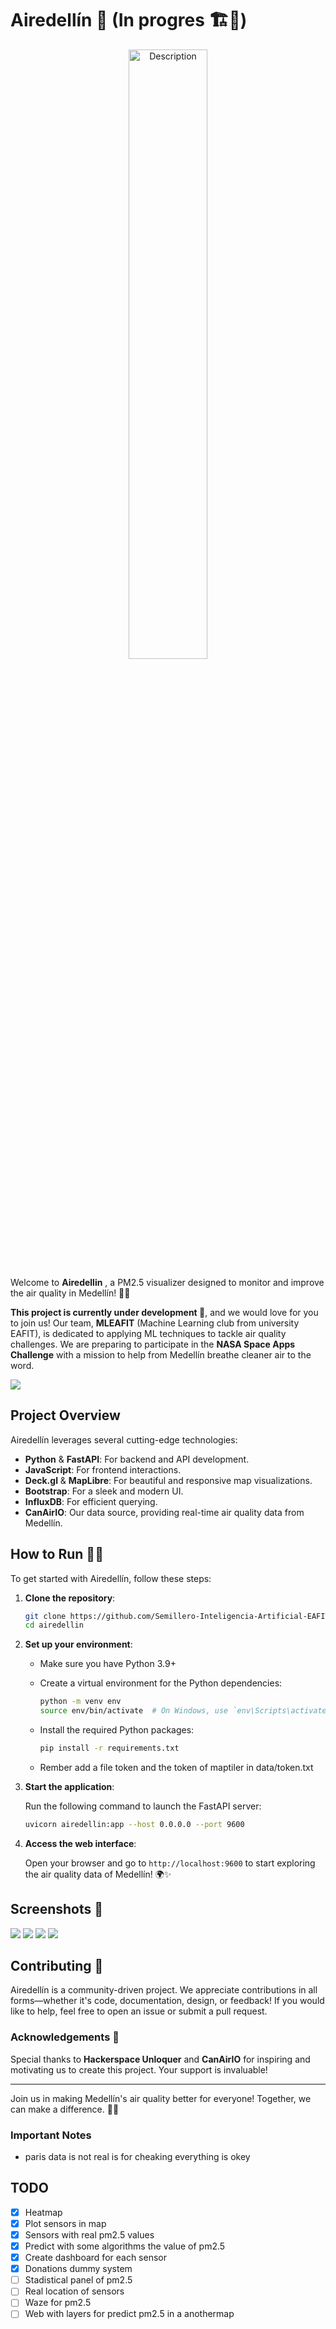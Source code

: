 # Airedellín 🌿 (In progres 🏗️🚧)

<center>
<div style="text-align: center;">
<img src="https://raw.githubusercontent.com/Semillero-Inteligencia-Artificial-EAFIT/airedellin/main/docs/pictures/logo.png" alt="Description" style="width: 50%; height: 50%;">  
</div>
</center>

Welcome to **Airedellin** , a PM2.5 visualizer designed to monitor and improve the air quality in Medellín! 🌆✨

**This project is currently under development  🚧**, and we would love for you to join us! Our team, **MLEAFIT** (Machine Learning club from university EAFIT), is dedicated to applying ML techniques to tackle air quality challenges. We are preparing to participate in the **NASA Space Apps Challenge** with a mission to help from Medellín breathe cleaner air to the word.

![](https://raw.githubusercontent.com/Semillero-Inteligencia-Artificial-EAFIT/airedellin/main/docs/pictures/2.png)

## Project Overview

Airedellín leverages several cutting-edge technologies:

- **Python** & **FastAPI**: For backend and API development.
- **JavaScript**: For frontend interactions.
- **Deck.gl** & **MapLibre**: For beautiful and responsive map visualizations.
- **Bootstrap**: For a sleek and modern UI.
- **InfluxDB**: For efficient querying.
- **CanAirIO**: Our data source, providing real-time air quality data from Medellín.

## How to Run 🏃‍♀️

To get started with Airedellín, follow these steps:

1. **Clone the repository**:

    ```bash
    git clone https://github.com/Semillero-Inteligencia-Artificial-EAFIT/airedellin.git
    cd airedellin
    ```

2. **Set up your environment**:

    - Make sure you have Python 3.9+ 
    - Create a virtual environment for the Python dependencies:
    
        ```bash
        python -m venv env
        source env/bin/activate  # On Windows, use `env\Scripts\activate`
        ```

    - Install the required Python packages:
    
        ```bash
        pip install -r requirements.txt
        ```
    - Rember add a file token and the token of maptiler in data/token.txt

3. **Start the application**:

    Run the following command to launch the FastAPI server:

    ```bash
    uvicorn airedellin:app --host 0.0.0.0 --port 9600
    ```

4. **Access the web interface**:

    Open your browser and go to `http://localhost:9600` to start exploring the air quality data of Medellín! 🌍✨

## Screenshots 🎑

![](https://raw.githubusercontent.com/Semillero-Inteligencia-Artificial-EAFIT/airedellin/main/docs/pictures/1.png)
![](https://raw.githubusercontent.com/Semillero-Inteligencia-Artificial-EAFIT/airedellin/main/docs/pictures/3.png)
![](https://raw.githubusercontent.com/Semillero-Inteligencia-Artificial-EAFIT/airedellin/main/docs/pictures/4.png)
![](https://raw.githubusercontent.com/Semillero-Inteligencia-Artificial-EAFIT/airedellin/main/docs/pictures/5.png)


## Contributing 🤝

Airedellín is a community-driven project. We appreciate contributions in all forms—whether it's code, documentation, design, or feedback! If you would like to help, feel free to open an issue or submit a pull request.

### Acknowledgements 💚

Special thanks to **Hackerspace Unloquer** and **CanAirIO** for inspiring and motivating us to create this project. Your support is invaluable!

---

Join us in making Medellín's air quality better for everyone! Together, we can make a difference. 🚀🌱

### Important Notes

 - paris data is not real is for cheaking everything is okey



## TODO


- [X] Heatmap
- [X] Plot sensors in map
- [X] Sensors with real pm2.5 values
- [X] Predict with some algorithms the value of pm2.5
- [X] Create dashboard for each sensor
- [X] Donations dummy system
- [ ] Stadistical panel of pm2.5 
- [ ] Real location of sensors
- [ ] Waze for pm2.5
- [ ] Web with layers for predict pm2.5 in a anothermap
